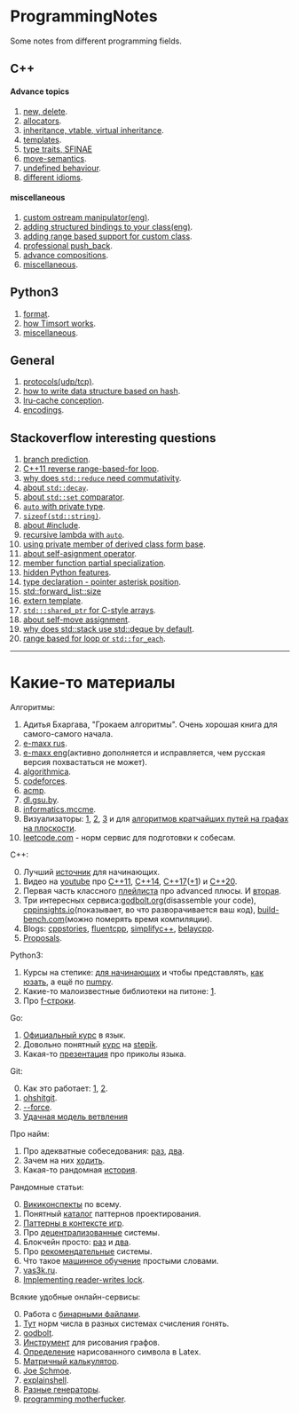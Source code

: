 # ProgrammingNotes
Some notes from different programming fields.

## C++

#### Advance topics

1. [new, delete](https://github.com/dasfex/ProgrammingNotes/blob/master/cpp/topics/new_delete.md).
2. [allocators](https://github.com/dasfex/ProgrammingNotes/blob/master/cpp/topics/allocators.md).
3. [inheritance, vtable, virtual inheritance](https://github.com/dasfex/ProgrammingNotes/blob/master/cpp/topics/inheritance.md).
4. [templates](https://github.com/dasfex/ProgrammingNotes/blob/master/cpp/topics/templates.md).
5. [type traits, SFINAE](https://github.com/dasfex/ProgrammingNotes/blob/master/cpp/topics/type_traits.md)
6. [move-semantics](https://github.com/dasfex/ProgrammingNotes/blob/master/cpp/topics/move_semantics.md).
7. [undefined behaviour](https://github.com/dasfex/ProgrammingNotes/blob/master/cpp/topics/ub.md).
8. [different idioms](https://github.com/dasfex/ProgrammingNotes/blob/master/cpp/topics/idioms.md).

#### miscellaneous

1. [custom ostream manipulator(eng)](https://github.com/dasfex/ProgrammingNotes/blob/master/cpp/custom_manipulator_eng.md).
2. [adding structured bindings to your class(eng)](https://github.com/dasfex/ProgrammingNotes/blob/master/cpp/structured_binding_eng.md).
3. [adding range based support for custom class](https://github.com/dasfex/ProgrammingNotes/blob/master/cpp/custom_range_based.md).
4. [professional push_back](https://github.com/dasfex/ProgrammingNotes/blob/master/cpp/push_back_feature.md).
5. [advance compositions](https://github.com/dasfex/ProgrammingNotes/tree/master/cpp/advance_compositions.md).
6. [miscellaneous](https://github.com/dasfex/ProgrammingNotes/blob/master/cpp/miscellaneous.md).

## Python3

1. [format](https://github.com/dasfex/ProgrammingNotes/blob/master/python3/format.md).
2. [how Timsort works](https://youtu.be/Ye5pzBHB584?t=1260).
3. [miscellaneous](https://github.com/dasfex/ProgrammingNotes/blob/master/python3/miscellaneous.md).

## General

1. [protocols(udp/tcp)](https://github.com/dasfex/ProgrammingNotes/blob/master/general/protocols.md).
2. [how to write data structure based on hash](https://github.com/dasfex/ProgrammingNotes/blob/master/general/hash_set.md).
3. [lru-cache conception](https://github.com/dasfex/ProgrammingNotes/blob/master/general/lru_cache.md).
4. [encodings](https://github.com/dasfex/ProgrammingNotes/blob/master/general/encodings.md).

## Stackoverflow interesting questions

1. [branch prediction](https://stackoverflow.com/questions/11227809/why-is-processing-a-sorted-array-faster-than-processing-an-unsorted-array).
2. [C++11 reverse range-based-for loop](https://stackoverflow.com/questions/8542591/c11-reverse-range-based-for-loop).
3. [why does ```std::reduce``` need commutativity](https://stackoverflow.com/questions/60216261/why-does-stdreduce-need-commutativity).
4. [about ```std::decay```](https://stackoverflow.com/questions/64092331/is-stddecay-redundant-in-stdis-convertible).
5. [about ```std::set``` comparator](https://stackoverflow.com/questions/2620862/using-custom-stdset-comparator).
6. [```auto``` with private type](https://stackoverflow.com/questions/13532784/why-can-i-use-auto-on-a-private-type).
7. [```sizeof(std::string)```](https://stackoverflow.com/questions/3770781/why-is-sizeofstring-32).
8. [about #include](https://stackoverflow.com/questions/21593/what-is-the-difference-between-include-filename-and-include-filename#:~:text=For%20%23include%20""%20a%20compiler,search%20the%20current%20file's%20folder).
9. [recursive lambda with ```auto```](https://stackoverflow.com/questions/2067988/recursive-lambda-functions-in-c11).
10. [using private member of derived class form base](https://stackoverflow.com/questions/65001923/can-i-forbid-calling-private-member-of-derived-class-from-base).
11. [about self-asignment operator](https://stackoverflow.com/questions/12015156/what-is-wrong-with-checking-for-self-assignment-and-what-does-it-mean).
12. [member function partial specialization](https://stackoverflow.com/questions/5688355/partial-specialisation-of-member-function-with-non-type-parameter).
13. [hidden Python features](https://stackoverflow.com/questions/101268/hidden-features-of-python).
14. [type declaration - pointer asterisk position](https://stackoverflow.com/questions/2704167/type-declaration-pointer-asterisk-position).
15. [std::forward_list::size](https://stackoverflow.com/questions/31822494/c-stl-why-stdforward-list-has-no-size-method#:~:text=A%20std%3A%3Aforward_list%20does,a%20handwritten%20singly%20linked%20list.)
16. [extern template](https://stackoverflow.com/questions/8130602/using-extern-template-c11).
17. [```std:::shared_ptr``` for C-style arrays](https://stackoverflow.com/questions/3266443/can-you-use-a-shared-ptr-for-raii-of-c-style-arrays).
18. [about self-move assignment](https://stackoverflow.com/questions/13127455/what-does-the-standard-library-guarantee-about-self-move-assignment).
19. [why does std::stack use std::deque by default](https://stackoverflow.com/questions/102459/why-does-stdstack-use-stddeque-by-default).
20. [range based for loop or ```std::for_each```](https://stackoverflow.com/questions/9994421/preferred-standard-use-range-based-for-or-stdfor-each).

_______________________________________

# Какие-то материалы

Алгоритмы:

1. Адитья Бхаргава, "Грокаем алгоритмы". Очень хорошая книга для самого-самого начала.
2. [e-maxx rus](http://e-maxx.ru/algo/).
3. [e-maxx eng](https://cp-algorithms.com)(активно дополняется и исправляется, чем русская версия похвастаться не может).
4. [algorithmica](https://algorithmica.org/ru/).
5. [codeforces](https://codeforces.com).
6. [acmp](https://acmp.ru/asp/do/index.asp?main=course&id_course=2).
7. [dl.gsu.by](http://dl.gsu.by).
8. [informatics.mccme](https://informatics.mccme.ru).
9. Визуализаторы: 
[1](https://www.cs.usfca.edu/~galles/visualization/Algorithms), 
[2](https://visualgo.net/en), 
[3](https://algorithm-visualizer.org) и
для [алгоритмов кратчайших путей на графах на плоскости](http://qiao.github.io/PathFinding.js/visual/).
10. [leetcode.com](https://leetcode.com) - норм сервис для подготовки к собесам.

C++:

0. Лучший [источник](https://www.youtube.com/channel/UCtLKO1Cb2GVNrbU7Fi0pM0w) для начинающих.
1. Видео на [youtube](youtube.com) про 
[C++11](https://www.youtube.com/watch?v=ZOmZCj5ijck), 
[C++14](https://www.youtube.com/watch?v=5TTS9zr9PGk), 
[C++17](https://www.youtube.com/watch?v=rRMgJEZVY04)([+1](https://ps-group.github.io/cxx/cxx17#wow0))
и 
[C++20](https://www.youtube.com/watch?v=KPuYn_fUdxc).
2. Первая часть классного 
[плейлиста](https://www.youtube.com/playlist?list=PL4_hYwCyhAvazfCDGyS0wx_hvBmnAAf4h)
про advanced плюсы.
И [вторая](https://www.youtube.com/playlist?list=PL4_hYwCyhAvYTzwME4vQoDO8ZINM5trra).
3. Три интересных сервиса:[godbolt.org](https://godbolt.org)(disassemble your code),
[cppinsights.io](cppinsights.io)(показывает, во что разворачивается ваш код),
[build-bench.com](build-bench.com)(можно померять время компиляции).
3. Blogs: [cppstories](https://www.cppstories.com), [fluentcpp](fluentcpp.com/posts/),
[simplifyc++](arne-mertz.de), [belaycpp](https://belaycpp.com).
4. [Proposals](http://www.open-std.org/jtc1/sc22/wg21/docs/papers/).

Python3:
1. Курсы на степике: 
[для начинающих](https://stepik.org/course/67/syllabus) и
чтобы представлять, [как юзать](https://stepik.org/course/512/syllabus),
а ещё по [numpy](https://stepik.org/course/3356/syllabus).
2. Какие-то малоизвестные библиотеки на питоне:
[1](https://tproger.ru/translations/10-python-libraries-you-might-not-know/).
3. Про [f-строки](https://shultais.education/blog/python-f-strings).

Go:
1. [Официальный курс](https://go-tour-ru-ru.appspot.com/welcome/1) в язык.
2. Довольно понятный [курс](https://stepik.org/course/54403/syllabus) на [stepik](https://stepik.org).
3. Какая-то [презентация](https://speakerdeck.com/majek04/golang-sucks) про приколы языка.

Git:

0. Как это работает: [1](https://vas3k.ru/blog/319/), [2](https://vas3k.ru/blog/320/).
1. [ohshitgit](https://ohshitgit.com).
2. [--force](https://blog.developer.atlassian.com/force-with-lease/#:~:text=Git's%20push%20--force%20is,has%20pushed%20in%20the%20meantime.).
3. [Удачная модель ветвления](https://habr.com/ru/post/106912/)

Про найм:

1. Про адекватные собеседования: [раз](https://vas3k.ru/inside/46/), [два](https://habr.com/ru/post/512160/). 
2. Зачем на них [ходить](https://habr.com/ru/company/ruvds/blog/521086/).
3. Какая-то рандомная [история](https://habr.com/ru/post/521104/).

Рандомные статьи:

0. [Викиконспекты](https://neerc.ifmo.ru/wiki/index.php?___BEби=#.D0.9D.D0.B5.D0.BF.D1.80.D0.BE.D0.B2.D0.B5.D1.80.D1.8F.D0.B5.D0.BC.D1.8B.D0.B5_.D0.BA.D0.BE.D0.BD.D1.81.D0.BF.D0.B5.D0.BA.D1.82.D1.8B)
по всему.
1. Понятный [каталог](https://refactoring.guru/ru/design-patterns/catalog) паттернов проектирования.
2. [Паттерны в контексте игр](https://github.com/jabocrack1/game-programming-patterns).
3. Про [децентрализованные](https://vas3k.ru/blog/363/) системы.
4. Блокчейн просто: [раз](https://vas3k.ru/blog/blockchain/) и [два](https://vas3k.ru/blog/ethereum/).
5. Про [рекомендательные](https://vas3k.ru/blog/355/) системы.
6. Что такое [машинное обучение](https://vas3k.ru/blog/machine_learning/) простыми словами.
7. [vas3k.ru](https://vas3k.ru).
8. [Implementing reader-writes lock](https://eli.thegreenplace.net/2019/implementing-reader-writer-locks/).

Всякие удобные онлайн-сервисы:

0. Работа с [бинарными файлами](https://hexed.it).
1. [Тут](https://matworld.ru/calculator/perevod-chisel.php) норм числа в разных системах счисления гонять.
2. [godbolt](https://godbolt.org).
3. [Инструмент](https://graphonline.ru) для рисования графов.
4. [Определение](http://detexify.kirelabs.org/classify.html) нарисованного символа в Latex.
5. [Матричный калькулятор](https://matrixcalc.org/).
6. [Joe Schmoe](https://joeschmoe.io).
7. [explainshell](https://explainshell.com).
8. [Разные генераторы](https://generator-online.com).
9. [programming motherfucker](http://programming-motherfucker.com/become.html#C%20/%20C++).
